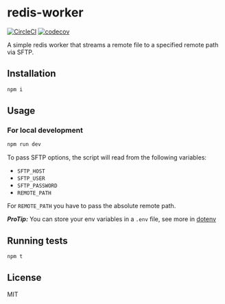 # redis-worker

[![CircleCI](https://circleci.com/gh/aotarola/redis-worker.svg?style=shield)](https://circleci.com/gh/aotarola/redis-worker)
[![codecov](https://codecov.io/gh/aotarola/redis-worker/branch/master/graph/badge.svg)](https://codecov.io/gh/aotarola/redis-worker)

A simple redis worker that streams a remote file to a specified remote path via SFTP.

## Installation

```zsh
npm i
```

## Usage

### For local development

```zsh
npm run dev
```

To pass SFTP options, the script will read from the following variables:

* `SFTP_HOST`
* `SFTP_USER`
* `SFTP_PASSWORD`
* `REMOTE_PATH`

For `REMOTE_PATH` you have to pass the absolute remote path.

**_ProTip:_** You can store your env variables in a `.env` file, see more in [dotenv][dotenv]

## Running tests

```zsh
npm t
```

## License

MIT

[dotenv]: https://github.com/motdotla/dotenv
